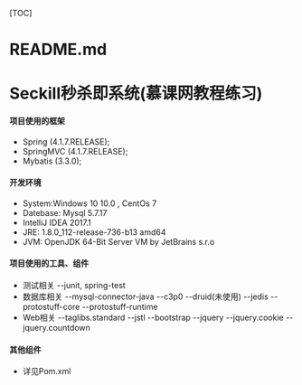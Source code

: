 [TOC]
# README.md
# Seckill秒杀即系统(慕课网教程练习)

#### 项目使用的框架

- Spring (4.1.7.RELEASE);
- SpringMVC (4.1.7.RELEASE);
- Mybatis (3.3.0);

#### 开发环境
- System:Windows 10 10.0 , CentOs 7
- Datebase: Mysql 5.7.17
- IntelliJ IDEA 2017.1
- JRE: 1.8.0_112-release-736-b13 amd64
- JVM: OpenJDK 64-Bit Server VM by JetBrains s.r.o


#### 项目使用的工具、组件
- 测试相关
--junit, spring-test
- 数据库相关
--mysql-connector-java
--c3p0
--druid(未使用)
--jedis
--protostuff-core
--protostuff-runtime
- Web相关
--taglibs.standard
--jstl
--bootstrap
--jquery
--jquery.cookie
--jquery.countdown

#### 其他组件
- 详见Pom.xml
